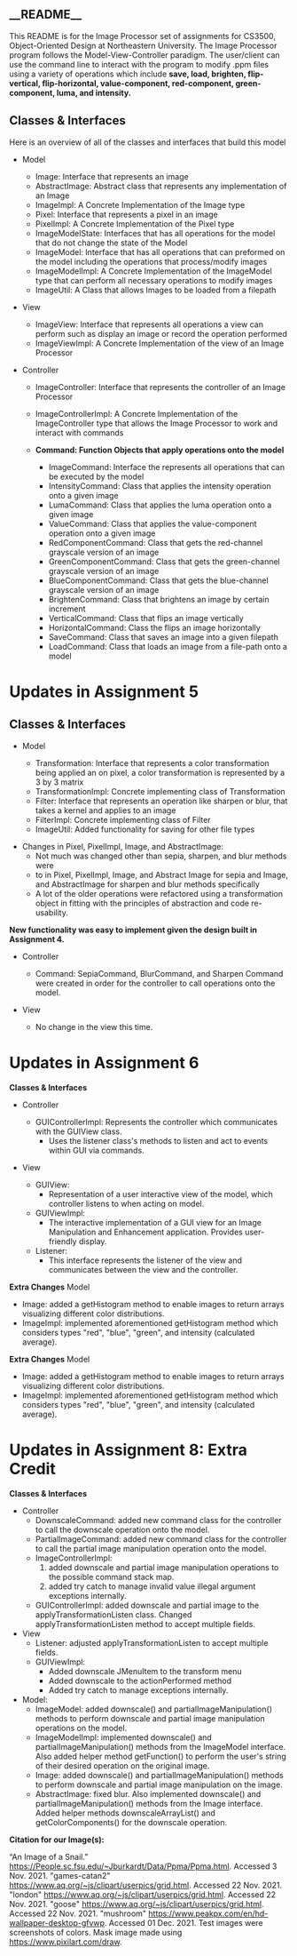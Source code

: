 **__README**__
-

This README is for the Image Processor set of assignments for CS3500, Object-Oriented Design at Northeastern University.
The Image Processor program follows the Model-View-Controller paradigm. The user/client can use the command line to
interact with the program to modify .ppm files using a variety of operations which include **save, load, brighten,
flip-vertical, flip-horizontal, value-component, red-component, green-component, luma, and intensity.**

**Classes & Interfaces**
- 
Here is an overview of all of the classes and interfaces that build this model

- Model

    - Image: Interface that represents an image
    - AbstractImage: Abstract class that represents any implementation of an Image
    - ImageImpl: A Concrete Implementation of the Image type
    - Pixel: Interface that represents a pixel in an image
    - PixelImpl: A Concrete Implementation of the Pixel type
    - ImageModelState: Interfaces that has all operations for the model that do not change the state of the Model
    - ImageModel: Interface that has all operations that can preformed on the model including the operations that
      process/modify images
    - ImageModelImpl: A Concrete Implementation of the ImageModel type that can perform all necessary operations to
      modify images
    - ImageUtil: A Class that allows Images to be loaded from a filepath
- View

    - ImageView: Interface that represents all operations a view can perform such as display an image or record the
      operation performed
    - ImageViewImpl: A Concrete Implementation of the view of an Image Processor

- Controller

    - ImageController: Interface that represents the controller of an Image Processor
    - ImageControllerImpl: A Concrete Implementation of the ImageController type that allows the Image Processor to work
      and interact with commands
    - **Command: Function Objects that apply operations onto the model**

        - ImageCommand: Interface the represents all operations that can be executed by the model
        - IntensityCommand: Class that applies the intensity operation onto a given image
        - LumaCommand: Class that applies the luma operation onto a given image
        - ValueCommand: Class that applies the value-component operation onto a given image
        - RedComponentCommand: Class that gets the red-channel grayscale version of an image
        - GreenComponentCommand: Class that gets the green-channel grayscale version of an image
        - BlueComponentCommand: Class that gets the blue-channel grayscale version of an image
        - BrightenCommand: Class that brightens an image by certain increment
        - VerticalCommand: Class that flips an image vertically
        - HorizontalCommand: Class the flips an image horizontally
        - SaveCommand: Class that saves an image into a given filepath
        - LoadCommand: Class that loads an image from a file-path onto a model

**Updates in Assignment 5**
=

**Classes & Interfaces**
- 

- Model

    - Transformation: Interface that represents a color
      transformation being applied an on pixel, a color
      transformation is represented by a 3 by 3 matrix
    - TransformationImpl: Concrete implementing class of
      Transformation
    - Filter: Interface that represents an operation like sharpen
      or blur, that takes a kernel and applies to an image
    - FilterImpl: Concrete implementing class of Filter
    - ImageUtil: Added functionality for saving for other file types
    
* Changes in Pixel, PixelImpl, Image, and AbstractImage:
    - Not much was changed other than sepia, sharpen, and blur methods were
    - to in Pixel, PixelImpl, Image, and Abstract Image for sepia and Image, 
      and AbstractImage for sharpen and blur methods specifically
    - A lot of the older operations were refactored using a transformation 
    object in fitting with the principles of abstraction and code re-usability.

**New functionality was easy to implement given the design built
      in Assignment 4.**
    

    
- Controller

    - Command: SepiaCommand, BlurCommand, and Sharpen Command 
        were created in order for the controller to call operations onto the model.
      
- View

    - No change in the view this time.
      

**Updates in Assignment 6**
=

**Classes & Interfaces**
- Controller

    - GUIControllerImpl: Represents the controller which communicates with the GUIView class. 
      - Uses the listener class's methods to listen and act to events within GUI via commands.
- View

    - GUIView:  
      - Representation of a user interactive view of the model, which controller listens to when
        acting on model. 
    - GUIViewImpl: 
      - The interactive implementation of a GUI view for an Image Manipulation and Enhancement 
        application. Provides user-friendly display.
    - Listener:
      - This interface represents the listener of the view and communicates between the view and 
      the controller.

**Extra Changes**
Model
- Image: added a getHistogram method to enable images to return arrays visualizing different
color distributions.
- ImageImpl: implemented aforementioned getHistogram method which considers types "red", 
"blue", "green", and intensity (calculated average).


**Extra Changes**
Model
- Image: added a getHistogram method to enable images to return arrays visualizing different
  color distributions.
- ImageImpl: implemented aforementioned getHistogram method which considers types "red",
  "blue", "green", and intensity (calculated average).


**Updates in Assignment 8: Extra Credit**
=

**Classes & Interfaces**
- Controller
    - DownscaleCommand: added new command class for the controller to call the downscale operation 
    onto the model.
    - PartialImageCommand: added new command class for the controller to call the partial image
      manipulation operation onto the model.
    - ImageControllerImpl:
        1. added downscale and partial image manipulation operations to the possible command stack 
      map.
        2. added try catch to manage invalid value illegal argument exceptions internally.
    - GUIControllerImpl: added downscale and partial image to the applyTransformationListen class. 
      Changed applyTransformationListen method to accept multiple fields.
- View
    - Listener: adjusted applyTransformationListen to accept multiple fields.
    - GUIViewImpl:
        - Added downscale JMenuItem to the transform menu
        - Added downscale to the actionPerformed method
        - Added try catch to manage exceptions internally.
- Model:
    * ImageModel: added downscale() and partialImageManipulation() methods to perform downscale and
    partial image manipulation operations on the model.
    * ImageModelImpl: implemented downscale() and partialImageManipulation() methods from the 
    ImageModel interface. Also added helper method getFunction() to perform the user's string of 
    their desired operation on the original image.
    * Image: added downscale() and partialImageManipulation() methods to perform downscale and 
    partial image manipulation on the image.
    * AbstractImage: fixed blur. Also implemented downscale() and partialImageManipulation()
      methods from the Image interface. Added helper methods downscaleArrayList() and
      getColorComponents() for the downscale operation.
    

**Citation for our Image(s):**

“An Image of a Snail.” https://People.sc.fsu.edu/~Jburkardt/Data/Ppma/Ppma.html. Accessed 3 Nov. 2021.
"games-catan2" https://www.aq.org/~js/clipart/userpics/grid.html. Accessed 22 Nov. 2021.
"london" https://www.aq.org/~js/clipart/userpics/grid.html. Accessed 22 Nov. 2021.
"goose" https://www.aq.org/~js/clipart/userpics/grid.html. Accessed 22 Nov. 2021.
"mushroom" https://www.peakpx.com/en/hd-wallpaper-desktop-gfvwp. Accessed 01 Dec. 2021.
Test images were screenshots of colors.
Mask image made using https://www.pixilart.com/draw.

